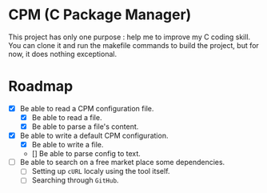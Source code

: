 # CPM (C Package Manager)
This project has only one purpose : help me to improve my C coding skill. You can clone it and run the makefile commands to build the project, but for now, it does nothing exceptional.

# Roadmap

- [x] Be able to read a CPM configuration file.
    - [x] Be able to read a file.
    - [x] Be able to parse a file's content.
- [x] Be able to write a default CPM configuration.
    - [x] Be able to write a file.
    - [] Be able to parse config to text.
- [ ] Be able to search on a free market place some dependencies.
    - [ ] Setting up ``cURL`` localy using the tool itself.
    - [ ] Searching through ``GitHub``.
